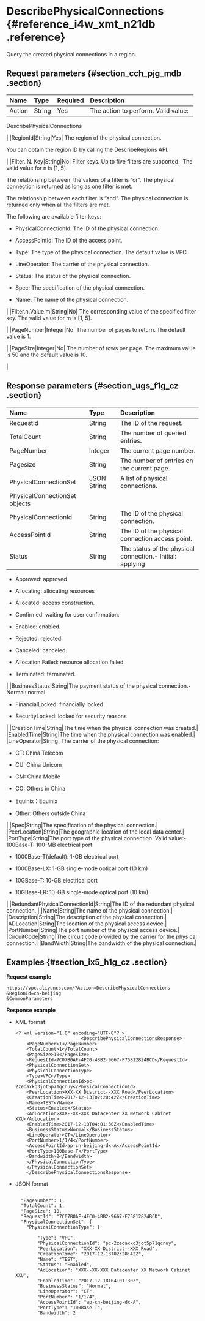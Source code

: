 # DescribePhysicalConnections {#reference_i4w_xmt_n21db .reference}

Query the created physical connections in a region.

## Request parameters {#section_cch_pjg_mdb .section}

|Name|Type|Required|Description|
|:---|:---|:-------|:----------|
|Action|String|Yes| The action to perform. Valid value: 

 DescribePhysicalConnections

 |
|RegionId|String|Yes| The region of the physical connection.

 You can obtain the region ID by calling the DescribeRegions API.

 |
|Filter. N. Key|String|No| Filter keys. Up to five filters are supported.  The valid value for n is \[1, 5\].

 The relationship between  the values of a filter is “or”. The physical connection is returned as long as one filter is met.

 The relationship between each filter is “and”. The physical connection is returned only when all the filters are met.

 The following are available filter keys:

-   PhysicalConnectionId: The ID of the physical connection.

-   AccessPointId: The ID of the access point.

-   Type: The type of the physical connection. The default value is VPC.

-   LineOperator: The carrier of the physical connection.

-   Status: The status of the physical connection.

-   Spec: The specification of the physical connection.

-   Name: The name of the physical connection.


 |
|Filter.n.Value.m|String|No| The corresponding value of the specified filter key. The valid value for m is \[1, 5\].

 |
|PageNumber|Integer|No| The number of pages to return. The default value is 1.

 |
|PageSize|Integer|No| The number of rows per page. The maximum value is 50 and the default value is 10.

 |

## Response parameters {#section_ugs_f1g_cz .section}

|Name|Type|Description|
|:---|:---|:----------|
|RequestId|String|The ID of the request.|
|TotalCount|String|The number of queried entries.|
|PageNumber|Integer|The current page number.|
|Pagesize|String|The number of entries on the current page.|
|PhysicalConnectionSet|JSON String|A list of physical connections.|
|PhysicalConnectionSet objects|
|PhysicalConnectionId|String|The ID of the physical connection.|
|AccessPointId|String|The ID of the physical connection access point.|
|Status|String|The status of the physical connection.-   Initial: applying

-   Approved: approved

-   Allocating: allocating resources

-   Allocated: access construction.

-   Confirmed: waiting for user confirmation.

-   Enabled: enabled.

-   Rejected: rejected.

-   Canceled: canceled.

-   Allocation Failed: resource allocation failed.

-   Terminated: terminated.


|
|BusinessStatus|String|The payment status of the physical connection.-   Normal: normal

-   FinancialLocked: financially locked

-   SecurityLocked: locked for security reasons


|
|CreationTime|String|The time when the physical connection was created.|
|EnabledTime|String|The time when the physical connection was enabled.|
|LineOperator|String| The carrier of the physical connection:

-   CT: China Telecom

-   CU: China Unicom

-   CM: China Mobile

-   CO: Others in China

-   Equinix：Equinix

-   Other: Others outside China


 |
|Spec|String|The specification of the physical connection.|
|PeerLocation|String|The geographic location of the local data center.|
|PortType|String|The port type of the physical connection. Valid value:-   100Base-T: 100-MB electrical port

-   1000Base-T\(default\): 1-GB electrical port

-   1000Base-LX: 1-GB single-mode optical port \(10 km\)

-   10GBase-T: 10-GB electrical port

-   10GBase-LR: 10-GB single-mode optical port \(10 km\)


|
|RedundantPhysicalConnectionId|String|The ID of the redundant physical connection. |
|Name|String|The name of the physical connection.|
|Description|String|The description of the physical connection.|
|ADLocation|String|The location of the physical access device.|
|PortNumber|String|The port number of the physical access device.|
|CircuitCode|String|The circuit code provided by the carrier for the physical connection.|
|BandWidth|String|The bandwidth of the physical connection.|

## Examples {#section_ix5_h1g_cz .section}

**Request example**

``` {#createVPCpub}
https://vpc.aliyuncs.com/?Action=DescribePhysicalConnections
&RegionId=cn-beijing
&CommonParameters
```

**Response example**

-   XML format

    ```
    <? xml version="1.0" encoding="UTF-8"? >
                            <DescribePhysicalConnectionsResponse>
    	<PageNumber>1</PageNumber>
    	<TotalCount>1</TotalCount>
    	<PageSize>10</PageSize>
    	<RequestId>7C07B0AF-4FC0-4BB2-9667-F75812824BCD</RequestId>
    	<PhysicalConnectionSet>
    	<PhysicalConnectionType>
    	<Type>VPC</Type>
    	<PhysicalConnectionId>pc-2zeoaxkq3jot5p71qcnuy</PhysicalConnectionId>
    	<PeerLocation>XXX-XX District--XXX Road</PeerLocation>
    	<CreationTime>2017-12-13T02:28:42Z</CreationTime>
    	<Name>TEST</Name>
    	<Status>Enabled</Status>
    	<AdLocation>XXX--XX-XXX Datacenter XX Network Cabinet XXU</AdLocation>
    	<EnabledTime>2017-12-18T04:01:30Z</EnabledTime>
    	<BusinessStatus>Normal</BusinessStatus>
    	<LineOperator>CT</LineOperator>
    	<PortNumber>1/1/4</PortNumber>
    	<AccessPointId>ap-cn-beijing-dx-A</AccessPointId>
    	<PortType>100Base-T</PortType>
    	<Bandwidth>2</Bandwidth>
    	</PhysicalConnectionType>
    	</PhysicalConnectionSet>	
    	</DescribePhysicalConnectionsResponse>
    ```

-   JSON format

    ```
    
      "PageNumber": 1,
      "TotalCount": 1,
      "PageSize": 10,
      "RequestId": "7C07B0AF-4FC0-4BB2-9667-F75812824BCD",
      "PhysicalConnectionSet": {
        "PhysicalConnectionType": [
          
            "Type": "VPC",
            "PhysicalConnectionId": "pc-2zeoaxkq3jot5p71qcnuy",
            "PeerLocation": "XXX-XX District--XXX Road",
            "CreationTime": "2017-12-13T02:28:42Z",
            "Name": "TEST",
            "Status": "Enabled",
            "AdLocation": "XXX--XX-XXX Datacenter XX Network Cabinet XXU",
            "EnabledTime": "2017-12-18T04:01:30Z",
            "BusinessStatus": "Normal",
            "LineOperator": "CT",
            "PortNumber": "1/1/4",
            "AccessPointId": "ap-cn-beijing-dx-A",
            "PortType": "100Base-T",
            "Bandwidth": 2
          
        
      
    
    ```


